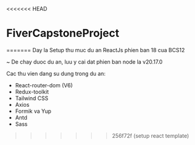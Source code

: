 <<<<<<< HEAD
# FiverCapstoneProject
=======
Day la Setup thu muc du an ReactJs phien ban 18 cua BCS12

~ De chay duoc du an, luu y cai dat phien ban node la v20.17.0

Cac thu vien dang su dung trong du an:
- React-router-dom (V6)
- Redux-toolkit
- Tailwind CSS
- Axios
- Formik va Yup
- Antd
- Sass
>>>>>>> 256f72f (setup react template)
